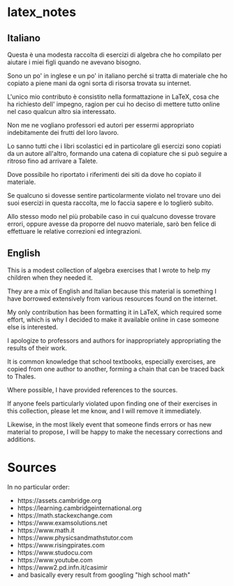 # latex_notes
<h2>Italiano</h2>

Questa è una modesta raccolta di esercizi di algebra che ho compilato per aiutare i miei figli quando ne avevano bisogno.

Sono un po' in inglese e un po' in italiano perché si tratta di materiale che ho copiato a piene mani da ogni sorta di risorsa trovata su internet.

L'unico mio contributo è consistito nella formattazione in LaTeX, cosa che ha richiesto dell' impegno, ragion per cui ho deciso di mettere tutto online nel caso qualcun altro sia interessato.

Non me ne vogliano professori ed autori per essermi appropriato indebitamente dei frutti del loro lavoro.

Lo sanno tutti che i libri scolastici ed in particolare gli esercizi sono copiati da un autore all'altro, formando una catena di copiature che si può seguire a ritroso fino ad arrivare a Talete.

Dove possibile ho riportato i riferimenti dei siti da dove ho copiato il materiale.

Se qualcuno si dovesse sentire particolarmente violato nel trovare uno dei suoi esercizi in questa raccolta, me lo faccia sapere e lo toglierò subito.

Allo stesso modo nel più probabile caso in cui qualcuno dovesse trovare errori, oppure avesse da proporre del nuovo materiale, sarò ben felice di effettuare le relative correzioni ed integrazioni.


<h2>English</h2>
This is a modest collection of algebra exercises that I wrote to help my children when they needed it.

They are a mix of English and Italian because this material is something I have borrowed extensively from various resources found on the internet.

My only contribution has been formatting it in LaTeX, which required some effort, which is why I decided to make it available online in case someone else is interested.

I apologize to professors and authors for inappropriately appropriating the results of their work.

It is common knowledge that school textbooks, especially exercises, are copied from one author to another, forming a chain that can be traced back to Thales.

Where possible, I have provided references to the sources.

If anyone feels particularly violated upon finding one of their exercises in this collection, please let me know, and I will remove it immediately.

Likewise, in the most likely event that someone finds errors or has new material to propose, I will be happy to make the necessary corrections and additions.

<h1>Sources</H1>

In no particular order:

<ul>
<li>https://assets.cambridge.org</li>
<li>https://learning.cambridgeinternational.org</li>
<li>https://math.stackexchange.com</li>
<li>https://www.examsolutions.net</li>
<li>https://www.math.it</li>
<li>https://www.physicsandmathstutor.com</li>
<li>https://www.risingpirates.com</li>
<li>https://www.studocu.com</li>
<li>https://www.youtube.com</li>
<li>https://www2.pd.infn.it/casimir</li>
<li>and basically every result from googling "high school math"</li>
</ul>

